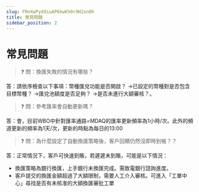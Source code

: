 ```yaml
---
slug: FRnXwPyddiuAP6kwKh0c9H2xnOh
title: 常見問題
sidebar_position: 2
---
```



# 常見問題


> ❓ 問：換匯失敗的情況有哪些？


答：請依序檢查以下事項：幣種匯兌功能是否開啟？ →已設定的幣種對是否包含目標幣種？ →匯兌池額度是否足夠？ →是否未進行大額審核？。


> ❓ 問：參考匯率會自動更新嗎？


答：會，目前WBO中針對匯率通路=MDAQ的匯率更新頻率為1小時/次。此外的頻道更新的頻率為1天/次，更新的時點為每日的13:00


> ❓ 問：為什麼設定了自動換匯策略後，客戶回饋仍然沒即時到帳？？


答：正常情況下，客戶可快速到賬，若遲遲未到賬，可能是以下情況：

- 換匯策略為銀行換匯，上手銀行未換匯完成。需致電銀行諮詢進度。
- 客戶提交的換匯金額超過了大額限制，需要人工介入審核。可進入「工單中心」尋找是否有未核准的大額換匯審批工單
